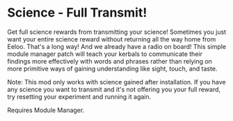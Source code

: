 # Science - Full Transmit!
Get full science rewards from transmitting your science! Sometimes you just want your entire science reward without returning all the way home from Eeloo. That's a long way! And we already have a radio on board! This simple module manager patch will teach your kerbals to communicate their findings more effectively with words and phrases rather than relying on more primitive ways of gaining understanding like sight, touch, and taste.

Note: This mod only works with science gained after installation. If you have any science you want to transmit and it's not offering you your full reward, try resetting your experiment and running it again.

Requires Module Manager.
